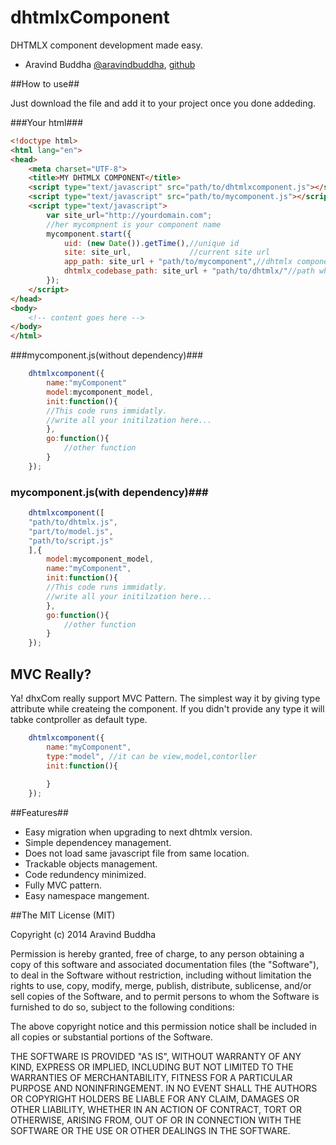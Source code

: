 dhtmlxComponent
===============

DHTMLX component development made easy.


* Aravind Buddha [@aravindbuddha](http://twitter.com/aravindbuddha "Aravind Twitter"), [github](https://github.com/aravindbuddha "Aravind Github") 


##How to use##
<p>Just download the file and add it to your project once you done addeding.</p>
###Your html###

``` html
<!doctype html>
<html lang="en">
<head>
    <meta charset="UTF-8">
    <title>MY DHTMLX COMPONENT</title>
    <script type="text/javascript" src="path/to/dhtmlxcomponent.js"></script>
    <script type="text/javascript" src="path/to/mycomponent.js"></script>
    <script type="text/javascript">
        var site_url="http://yourdomain.com";
        //her mycompnent is your component name
        mycomponent.start({
            uid: (new Date()).getTime(),//unique id
            site: site_url,             //current site url
            app_path: site_url + "path/to/mycomponent",//dhtmlx component path
            dhtmlx_codebase_path: site_url + "path/to/dhtmlx/"//path where your dhtmlx core lib reside.
        });
    </script>
</head>
<body>
    <!-- content goes here -->
</body>
</html>
```

###mycomponent.js(without dependency)###
```javascript
	dhtmlxcomponent({
		name:"myComponent"
		model:mycomponent_model,
		init:function(){
		//This code runs immidatly.
		//write all your initilzation here...
		},
		go:function(){
			//other function
		}
	});
``` 
### mycomponent.js(with dependency)###
```javascript
	dhtmlxcomponent([
	"path/to/dhtmlx.js",
	"part/to/model.js",
	"path/to/script.js"
	],{
		model:mycomponent_model,
		name:"myComponent",
		init:function(){
		//This code runs immidatly.
		//write all your initilzation here...
		},
		go:function(){
			//other function
		}
	});
``` 

## MVC Really? ##

Ya! dhxCom really support MVC Pattern. The simplest way it by giving type attribute while createing the component. If you didn't provide any type it will tabke contproller as default type.

```javascript
	dhtmlxcomponent({
		name:"myComponent",
		type:"model", //it can be view,model,contorller
		init:function(){
		
		}
	});

```


##Features##
* Easy migration when upgrading to next dhtmlx version.
* Simple dependencey management.
* Does not load same javascript file from same location.
* Trackable objects management.
* Code redundency minimized.
* Fully MVC pattern.
* Easy namespace mangement.


##The MIT License (MIT)

Copyright (c) 2014 Aravind Buddha

Permission is hereby granted, free of charge, to any person obtaining a copy
of this software and associated documentation files (the "Software"), to deal
in the Software without restriction, including without limitation the rights
to use, copy, modify, merge, publish, distribute, sublicense, and/or sell
copies of the Software, and to permit persons to whom the Software is
furnished to do so, subject to the following conditions:

The above copyright notice and this permission notice shall be included in all
copies or substantial portions of the Software.

THE SOFTWARE IS PROVIDED "AS IS", WITHOUT WARRANTY OF ANY KIND, EXPRESS OR
IMPLIED, INCLUDING BUT NOT LIMITED TO THE WARRANTIES OF MERCHANTABILITY,
FITNESS FOR A PARTICULAR PURPOSE AND NONINFRINGEMENT. IN NO EVENT SHALL THE
AUTHORS OR COPYRIGHT HOLDERS BE LIABLE FOR ANY CLAIM, DAMAGES OR OTHER
LIABILITY, WHETHER IN AN ACTION OF CONTRACT, TORT OR OTHERWISE, ARISING FROM,
OUT OF OR IN CONNECTION WITH THE SOFTWARE OR THE USE OR OTHER DEALINGS IN THE
SOFTWARE.


